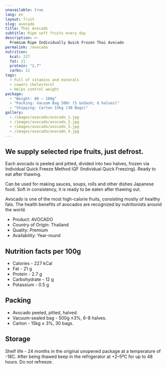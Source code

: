 ```yaml
---
unavailable: true
lang: en
layout: fruit
slug: avocado
title: Thai Avocado
subtitle: Ripe soft fruits every day
description: >-
  Premium Ripe Individually Quick Frozen Thai Avocado
permalink: /avocado
nutrition:
  kcal: 227
  fat: 21
  protein: "2,7"
  carbs: 12
tags:
  - Full of vitamins and minerals
  - Lowers cholesterol
  - Helps control weight
package:
  - "Weight: 80 — 100g"
  - "Packing: Vacuum Bag 500г (5 &ndash; 6 halves)"
  - "Shipping: Carton 15kg (30 Bags)"
gallery:
  - /images/avocado/avocado_1.jpg
  - /images/avocado/avocado_2.jpg
  - /images/avocado/avocado_3.jpg
  - /images/avocado/avocado_4.jpg
---
```


## We supply selected ripe fruits, just defrost.

Each avocado is peeled and pitted, divided into two
halves, frozen via Individual Quick Freeze Method IQF
(Individual Quick Freezing). Ready to eat after thawing.

Can be used for making sauces, soups, rolls and other dishes
Japanese food. Soft in consistency, it is ready to be eaten after thawing out.

Avocado is one of the most high-calorie fruits, consisting mostly of
healthy fats. The health benefits of avocados are recognized by
nutritionists around the world.

* Product: AVOCADO
* Country of Origin: Thailand
* Quality: Premium
* Availability: Year-round

## Nutrition facts per 100g

* Calories - 227 kCal
* Fat - 21 g
* Protein - 2.7 g
* Carbohydrate - 12 g
* Potassium - 0.5 g

## Packing

* Avocado peeled, pitted, halved.
* Vacuum-sealed bag - 500g ±3%, 6-8 halves.
* Carton - 15kg ± 3%, 30 bags.

## Storage

Shelf life - 24 months in the original unopened package at a temperature of -18С.
After being thawed keep in the refrigerator at +2–5ªС for up to 48 hours.
Do not refreeze.
